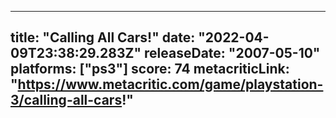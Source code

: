 
---
title: "Calling All Cars!"
date: "2022-04-09T23:38:29.283Z"
releaseDate: "2007-05-10"
platforms: ["ps3"]
score: 74
metacriticLink: "https://www.metacritic.com/game/playstation-3/calling-all-cars!"
---
